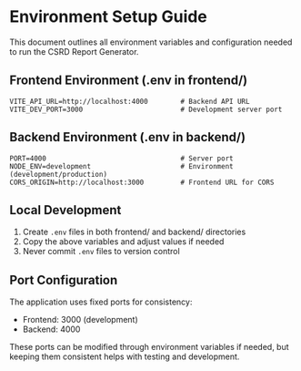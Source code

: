 # Environment Setup Guide

This document outlines all environment variables and configuration needed to run the CSRD Report Generator.

## Frontend Environment (.env in frontend/)

```env
VITE_API_URL=http://localhost:4000        # Backend API URL
VITE_DEV_PORT=3000                        # Development server port
```

## Backend Environment (.env in backend/)

```env
PORT=4000                                 # Server port
NODE_ENV=development                      # Environment (development/production)
CORS_ORIGIN=http://localhost:3000         # Frontend URL for CORS
```

## Local Development

1. Create `.env` files in both frontend/ and backend/ directories
2. Copy the above variables and adjust values if needed
3. Never commit `.env` files to version control

## Port Configuration

The application uses fixed ports for consistency:
- Frontend: 3000 (development)
- Backend: 4000

These ports can be modified through environment variables if needed, but keeping them consistent helps with testing and development.
